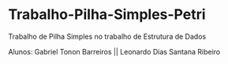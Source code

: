 # Trabalho-Pilha-Simples-Petri
Trabalho de Pilha Simples no trabalho de Estrutura de Dados

Alunos: Gabriel Tonon Barreiros || Leonardo Dias Santana Ribeiro
